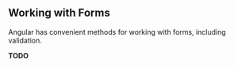 ## Working with Forms

Angular has convenient methods for working with forms, including validation.

**TODO**

